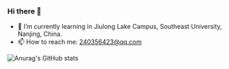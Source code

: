 ### Hi there 👋
- 🌱 I’m currently learning in Jiulong Lake Campus, Southeast University, Nanjing, China.
- 📫 How to reach me: 240356423@qq.com

![Anurag's GitHub stats](https://github-readme-stats.vercel.app/api?username=lee3yearsold&show_icons=true&theme=tokyonight)

<!--
**lee3yearsold/lee3yearsold** is a ✨ _special_ ✨ repository because its `README.md` (this file) appears on your GitHub profile.

Here are some ideas to get you started:

- 🔭 I’m currently working on ...
- 🌱 I’m currently learning ...
- 👯 I’m looking to collaborate on ...
- 🤔 I’m looking for help with ...
- 💬 Ask me about ...
- 📫 How to reach me: ...
- 😄 Pronouns: ...
- ⚡ Fun fact: ...
-->
